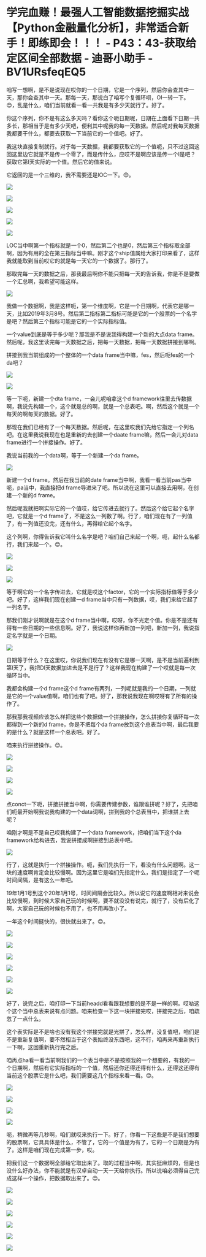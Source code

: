 # 学完血赚！最强人工智能数据挖掘实战【Python金融量化分析】，非常适合新手！即练即会！！！ - P43：43-获取给定区间全部数据 - 迪哥小助手 - BV1URsfeqEQ5

咱写一想啊，是不是说现在哎你的一个日期，它是一个序列，然后你会查其中一天，那你会查其中一天。那每一天，那说白了咱写个复循环呗，OI一转一下。😊，乱是什么，咱们当前就看一看一共我是有多少天就行了。好了。

你这个序列，你不是有这么多天吗？看你这个呃日期呢，日期在上面看下日期一共多长，那相当于是有多少天吧，便利其中呢我的每一天数据。然后呢对我每天数据我都要干什么，都要去获取一下当前它的一个值吧。好了。

我这块直接复制就行。对于每一天数据，我都要获取它的一个值呃，只不过这回这回这里边它就是不是传一个零了，而是传什么，应哎不是啊应该是传一个I是吧？获取它第I天实际的一个值。然后它的值来说。

它返回的是一个三维的，我不需要还是IOC一下。😊。

![](img/cd6a9b8084abe0f97bb14664ea4582c5_1.png)

![](img/cd6a9b8084abe0f97bb14664ea4582c5_2.png)

![](img/cd6a9b8084abe0f97bb14664ea4582c5_3.png)

![](img/cd6a9b8084abe0f97bb14664ea4582c5_4.png)

![](img/cd6a9b8084abe0f97bb14664ea4582c5_5.png)

LOC当中啊第一个指标就是一个0，然后第二个也是0，然后第三个指标取全部啊，因为有用的全在第三指标当中嘛。刚才这个ship值属给大家打印来看了，这样我就能取到当前哎它的就是每一天它的一个数据了。那行了。

那取完每一天的数据之后，那我最后啊你不能只把每一天的告诉我，你是不是要做一个汇总啊，我希望可能这样。

![](img/cd6a9b8084abe0f97bb14664ea4582c5_7.png)

我做一个数据啊，我是这样呃，第一个维度啊，它是一个日期啊，代表它是哪一天，比如2019年3月8号。然后第二指标第二指标可能是它的一个股票的一个名字是吧？然后第三个指标可能是它的一个实际指标值。

一个value到底是等于多少呢？那我是不是说我得构建一个新的大点data frame。然后呢，我这里读完每一天数据之后，把每一天数据，把每一天数据拼接到哪啊。

拼接到我当前组成的一个整体的一个data frame当中嘛，fes，然后呃fes的一个da吧？

![](img/cd6a9b8084abe0f97bb14664ea4582c5_9.png)

![](img/cd6a9b8084abe0f97bb14664ea4582c5_10.png)

等一下呃，新建一个dta frame，一会儿呢咱拿这个d framework往里去传数据啊，我说先构建一个，这个就是总的啊，就是一个总表吧。啊，然后这个就是一个每天的啊每天的数据。好了。

那现在我们已经有了一个每天数据。然后呢，在这里哎我们先给它指定一个列名吧。在这里我说我现在也是重新的去创建一个daate frame嘛，然后一会儿对data frame进行一个拼接操作。好了。

我说当前我的一个data啊，等于一个新建一个da frame。

![](img/cd6a9b8084abe0f97bb14664ea4582c5_12.png)

新建一个d frame。然后在我当前的date frame当中啊，我看一看当前pas当中呃，pa当中，我直接把d frame导进来了吧。所以说在这里可以直接去用啊，在创建一个新的d frame。

然后呢我就把啊实际它的一个值哎，给它传进去就行了。然后这个给它起个名字吧，它就是一个d frame了，不是这么一列数了啊。行了，咱们现在有了一列值了，有一列值还没完，还有什么，再得给它起个名字。

这个列啊，你得告诉我它叫什么名字是吧？咱们自己来起一个啊，呃，起什么名都行，我们来起一个。😊。

![](img/cd6a9b8084abe0f97bb14664ea4582c5_14.png)

![](img/cd6a9b8084abe0f97bb14664ea4582c5_15.png)

![](img/cd6a9b8084abe0f97bb14664ea4582c5_16.png)

等于啊它的一个名字传进去，它就是哎这个factor，它的一个实际指标值等于多少吧。好了，这样我们现在创建一d frame当中只有一列数据，哎，我们来给它起了一列名字。

那我们刚才说啊就是在这个d frame当中啊，哎呀，你不光定个值。你是不是还有得有一些日期的一些信息啊。好了，我说这样你再新加一列吧，新加一列，我说指定名字就是一个日期。



![](img/cd6a9b8084abe0f97bb14664ea4582c5_18.png)

日期等于什么？在这里哎，你说我们现在有没有它是哪一天啊，是不是当前遍利到第I天了，我把DI天数据加进去是不是行了？这样我现在构建了一个哎就是每一次循环当中。

我都会构建一个d frame这个d frame有两列，一列呢就是我的一个日期，一列就是它的一个value值啊，咱们也有了吧。好了，那我说我现在啊哎呀有了所有的操作了。

那我那我视频应该怎么样把这些个数据做一个拼接操作，怎么拼接你复循环每一次都得到一个新的d frame，你是不把每个da frame放到这个总表当中啊，最后我要的是什么？就是这样一个总表吧。好了。

咱来执行拼接操作。😊。

![](img/cd6a9b8084abe0f97bb14664ea4582c5_20.png)

![](img/cd6a9b8084abe0f97bb14664ea4582c5_21.png)

![](img/cd6a9b8084abe0f97bb14664ea4582c5_22.png)

![](img/cd6a9b8084abe0f97bb14664ea4582c5_23.png)

点conct一下呃，拼接拼接当中啊，你需要传建参数，谁跟谁拼呢？好了，先把咱们呃最开始啊我说我构建的一个data词啊，拼到我的个总表当中，把谁拼上去呢？

咱刚才啊是不是自己哎我构建了一个data framework，把咱们当下这个da framework给构进去，我说拼接成啊拼接到总表中吧。



![](img/cd6a9b8084abe0f97bb14664ea4582c5_25.png)

行了，这就是执行一个拼接操作。呃，我们先执行一下，看没有什么问题啊。这一块的速度啊肯定会比较慢啊。因为这里它是咱们先指定什么，我们是指定了一个呃时间间隔，是有这么一年吧。

19年1月1号到这个20年1月1号，时间间隔会比较久。所以说它的速度啊相对来说会比较慢啊，到时候大家自己玩的时候啊，要不就没没有说完，就行了，没有后化了啊，大家自己玩的时候也不用了，也不用再改小了。

一年这个时间挺快的，很快就出来了。😊。

![](img/cd6a9b8084abe0f97bb14664ea4582c5_27.png)

![](img/cd6a9b8084abe0f97bb14664ea4582c5_28.png)

![](img/cd6a9b8084abe0f97bb14664ea4582c5_29.png)

![](img/cd6a9b8084abe0f97bb14664ea4582c5_30.png)

![](img/cd6a9b8084abe0f97bb14664ea4582c5_31.png)

![](img/cd6a9b8084abe0f97bb14664ea4582c5_32.png)

好了，说完之后，咱打印一下当前headd看看跟我想要的是不是一样的啊。哎呦这个这个当中总表来说有点问题。咱来检查一下这一块拼接完哎，拼接完之后，咱疏忽了一点什么。

这个表实际是不是啥也没有我这个拼接完就是光拼了，怎么样，没复值吧，咱们是不是重新复值啊，要不然相当于这个表始终没东西吧，这不行，咱再来再重新执行一下啊，这回重新执行完之后。

咱再点ha看一看当前啊我们的一个表当中是不是按照我的一个想要的，有我的一个日期啊，然后有它实际指标的一个值，然后还你还得还得有什么，还得这还得有当前这个股票它是什么吧，我们需要这几个指标来看一看。😊。



![](img/cd6a9b8084abe0f97bb14664ea4582c5_34.png)

![](img/cd6a9b8084abe0f97bb14664ea4582c5_35.png)

![](img/cd6a9b8084abe0f97bb14664ea4582c5_36.png)

![](img/cd6a9b8084abe0f97bb14664ea4582c5_37.png)

呃，稍微再等几秒啊，咱们就哎来执行一下。好了，你看一下这些是不是我们想要的股票啊，它具具体是什么，不管了，它的一个值是为有了，它的一个日期是为有了。这样是咱们现在完成第一步，哎。

把我们这一个数据啊全部给它取出来了。取的过程当中啊，其实挺麻烦的，但是也没什么好办法，你不能就是有汉卓自动一天一天给你执行。所以说咱必须得自己完成这样一个操作，把数据取出来了。😊。



![](img/cd6a9b8084abe0f97bb14664ea4582c5_39.png)

![](img/cd6a9b8084abe0f97bb14664ea4582c5_40.png)

![](img/cd6a9b8084abe0f97bb14664ea4582c5_41.png)

![](img/cd6a9b8084abe0f97bb14664ea4582c5_42.png)

![](img/cd6a9b8084abe0f97bb14664ea4582c5_43.png)

![](img/cd6a9b8084abe0f97bb14664ea4582c5_44.png)